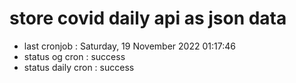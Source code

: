 # store covid daily api as json data

- last cronjob : Saturday, 19 November 2022 01:17:46
- status og cron : success
- status daily cron : success
      
      
